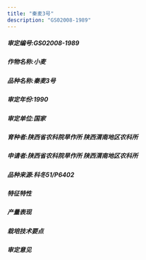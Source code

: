 ```yaml
---
title: "秦麦3号"
description: "GS02008-1989"
---
```

##### 审定编号:GS02008-1989

##### 作物名称:小麦

##### 品种名称:秦麦3号

##### 审定年份:1990

##### 审定单位:国家

##### 育种者:陕西省农科院旱作所  陕西渭南地区农科所

##### 申请者:陕西省农科院旱作所  陕西渭南地区农科所

##### 品种来源:科冬51/P6402

##### 特征特性


##### 产量表现


##### 栽培技术要点


##### 审定意见

